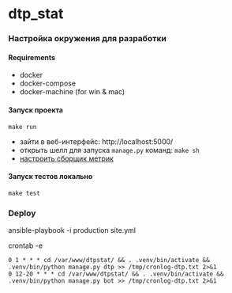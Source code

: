 # dtp_stat

### Настройка окружения для разработки
#### Requirements
- docker
- docker-compose
- docker-machine (for win & mac)
#### Запуск проекта

`make run`

- зайти в веб-интерфейс: http://localhost:5000/
- открыть шелл для запуска `manage.py` команд: `make sh`
- [настроить сборщик метрик](docs/metrics.md)

#### Запуск тестов локально

`make test`

### Deploy

ansible-playbook -i production site.yml


crontab -e
```
0 1 * * * cd /var/www/dtpstat/ && . .venv/bin/activate && .venv/bin/python manage.py dtp >> /tmp/cronlog-dtp.txt 2>&1
0 12-20 * * * cd /var/www/dtpstat/ && . .venv/bin/activate && .venv/bin/python manage.py bot >> /tmp/cronlog-dtp.txt 2>&1
```